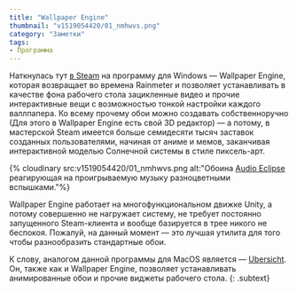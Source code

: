 ```yaml
---
title: "Wallpaper Engine"
thumbnail: "v1519054420/01_nmhwvs.png"
category: "Заметки"
tags:
- Программа
---
```


Наткнулась тут [в Steam][1] на программу для Windows — Wallpaper Engine, которая возвращает во времена Rainmeter и позволяет устанавливать в качестве фона рабочего стола зацикленные видео и прочие интерактивные вещи с возможностью тонкой настройки каждого валлпапера. Ко всему прочему обои можно создавать собственноручно (Для этого в Wallpaper Engine есть свой 3D редактор) — а потому, в мастерской Steam имеется больше семидесяти тысяч заставок созданных пользователями, начиная от аниме и мемов, заканчивая интерактивной моделью Солнечной системы в стиле пиксель-арт.

<!-- more -->

{% cloudinary src:v1519054420/01_nmhwvs.png alt:"Обоина [Audio Eclipse](http://steamcommunity.com/sharedfiles/filedetails/?id=863568819) реагирующая на проигрываемую музыку разноцветными вспышками."%}

Wallpaper Engine работает на многофункциональном движке Unity, а потому совершенно не нагружает систему, не требует постоянно запущенного Steam-клиента и вообще базируется в трее никого не беспокоя. Пожалуй, на данный момент — это лучшая утилита для того чтобы разнообразить стандартные обои.

К слову, аналогом данной программы для MacOS является — [Ubersicht][2]. Он, также как и Wallpaper Engine, позволяет устанавливать анимированные обои и прочие виджеты рабочего стола.
{: .subtext}

[1]:    http://store.steampowered.com/app/431960/
[2]:    http://tracesof.net/uebersicht/